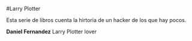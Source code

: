 #Larry Plotter

Esta serie de libros cuenta la hirtoria de un hacker de los que hay pocos.

**Daniel Fernandez**  Larry Plotter lover
 
